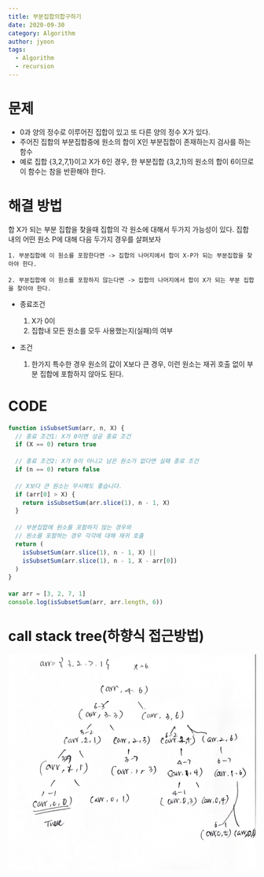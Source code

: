 ```yaml
---
title: 부분집합의합구하기
date: 2020-09-30
category: Algorithm
author: jyoon
tags:
  - Algorithm
  - recursion
---
```


# 문제

- 0과 양의 정수로 이루어진 집합이 있고 또 다른 양의 정수 X가 있다.
- 주어진 집합의 부분집합중에 원소의 합이 X인 부분집합이 존재하는지 검사를 하는 함수
- 예로 집합 {3,2,7,1}이고 X가 6인 경우, 한 부분집합 {3,2,1}의 원소의 합이 6이므로 이 함수는 참을 반환해야 한다.

# 해결 방법

합 X가 되는 부분 집합을 찾을때 집합의 각 원소에 대해서 두가지 가능성이 있다.
집합 내의 어떤 원소 P에 대해 다음 두가지 경우를 살펴보자

```
1. 부분집합에 이 원소를 포함한다면 -> 집합의 나머지에서 합이 X-P가 되는 부분집합을 찾아야 한다.

2. 부분집합에 이 원소를 포함하지 않는다면 -> 집합의 나머지에서 합이 X가 되는 부분 집합을 찾아야 한다.
```

- 종료조건

  1. X가 0이
  2. 집합내 모든 원소를 모두 사용했는지(실패)의 여부

- 조건

  1. 한가지 특수한 경우 원소의 값이 X보다 큰 경우, 이런 원소는 재귀 호출 없이 부분 집합에 포함하지 않아도 된다.

# CODE

```js
function isSubsetSum(arr, n, X) {
  // 종료 조건1: X가 0이면 성공 종료 조건
  if (X == 0) return true

  // 종료 조건2: X가 0이 아니고 남은 원소가 없다면 실패 종료 조건
  if (n == 0) return false

  // X보다 큰 원소는 무시해도 좋습니다.
  if (arr[0] > X) {
    return isSubsetSum(arr.slice(1), n - 1, X)
  }

  // 부분집합에 원소를 포함하지 않는 경우와
  // 원소를 포함하는 경우 각각에 대해 재귀 호출
  return (
    isSubsetSum(arr.slice(1), n - 1, X) ||
    isSubsetSum(arr.slice(1), n - 1, X - arr[0])
  )
}

var arr = [3, 2, 7, 1]
console.log(isSubsetSum(arr, arr.length, 6))
```

# call stack tree(하향식 접근방법)

![](./img/04_부분집합의합구하기_callStack.jpeg)
